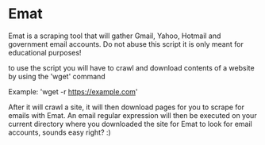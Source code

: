 # Emat

Emat is a scraping tool that will gather Gmail, Yahoo, Hotmail and government email accounts.
Do not abuse this script it is only meant for educational purposes!

to use the script you will have to crawl and download contents of a website by using the 'wget' command

Example: 'wget -r https://example.com'

After it will crawl a site, it will then download pages for you to scrape for emails with Emat.
An email regular expression will then be executed on your current directory where you downloaded the site for Emat to look for email accounts, sounds easy right? :)
